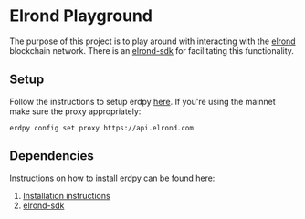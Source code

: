 # Elrond Playground
The purpose of this project is to play around with interacting with the [elrond](https://elrond.com/) blockchain network. There is an [elrond-sdk](https://github.com/ElrondNetwork/elrond-sdk) for facilitating this functionality.

## Setup
Follow the instructions to setup erdpy [here](https://docs.elrond.com/sdk-and-tools/erdpy/erdpy/). If you're using the mainnet make sure the proxy appropriately:

```
erdpy config set proxy https://api.elrond.com
```

## Dependencies
Instructions on how to install erdpy can be found here:

1. [Installation instructions](https://docs.elrond.com/sdk-and-tools/https://docs.elrond.com/sdk-and-tools/erdpy/installing-erdpy/erdpy/installing-erdpy/)
2. [elrond-sdk](https://github.com/ElrondNetwork/elrond-sdk)
